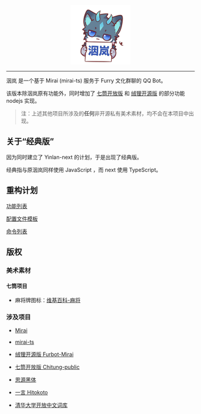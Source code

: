<div align="center">
   <img width="160" src="docs/assets/yinlan_avatar.jpg" alt="logo"></br>
</div>

---

洇岚 是一个基于 Mirai (mirai-ts) 服务于 Furry 文化群聊的 QQ Bot。

该版本除洇岚原有功能外，同时增加了 [七筒开放版](https://github.com/KadokawaR/Chitung-public) 和 [绒狸开源版](https://github.com/furleywolf/Furbot-Mirai) 的部分功能 nodejs 实现。

> 注：上述其他项目所涉及的**任何**非开源私有美术素材，均不会在本项目中出现。

## 关于“经典版”

因为同时建立了 Yinlan-next 的计划，于是出现了经典版。

经典指与原洇岚同样使用 JavaScript ，而 next 使用 TypeScript。

## 重构计划

[功能列表](docs/ToDo.md)

[配置文件模板](docs/config-template.md)

[命令列表](docs/commands.md)

## 版权

### 美术素材

#### 七筒项目

- 麻将牌图标：[维基百科-麻将](https://zh.wikipedia.org/wiki/%E9%BA%BB%E5%B0%86)

### 涉及项目

- [Mirai](https://github.com/mamoe/mirai)

- [mirai-ts](https://github.com/YunYouJun/mirai-ts)

- [绒狸开源版 Furbot-Mirai](https://github.com/furleywolf/Furbot-Mirai)

- [七筒开放版 Chitung-public](https://github.com/KadokawaR/Chitung-public)

- [思源黑体](https://github.com/adobe-fonts/source-han-sans)

- [一言 Hitokoto](https://github.com/hitokoto-osc)

- [清华大学开放中文词库](http://thuocl.thunlp.org/)